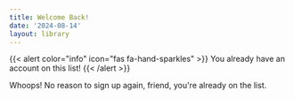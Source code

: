```yaml
---
title: Welcome Back!
date: '2024-08-14'
layout: library
---
```


{{< alert color="info" icon="fas fa-hand-sparkles" >}}
    You already have an account on this list!
{{< /alert >}}

Whoops! No reason to sign up again, friend, you're already on the list.
